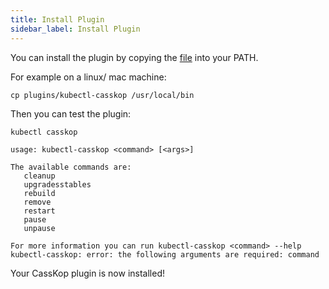 ```yaml
---
title: Install Plugin
sidebar_label: Install Plugin
---
```

You can install the plugin by copying the [file](https://github.com/Orange-OpenSource/casskop/tree/master/plugins/kubectl-casskop) into your PATH.

For example on a linux/ mac machine:

```console
cp plugins/kubectl-casskop /usr/local/bin
```

Then you can test the plugin:

```console
kubectl casskop

usage: kubectl-casskop <command> [<args>]

The available commands are:
   cleanup
   upgradesstables
   rebuild
   remove
   restart
   pause
   unpause

For more information you can run kubectl-casskop <command> --help
kubectl-casskop: error: the following arguments are required: command
```

Your CassKop plugin is now installed!
